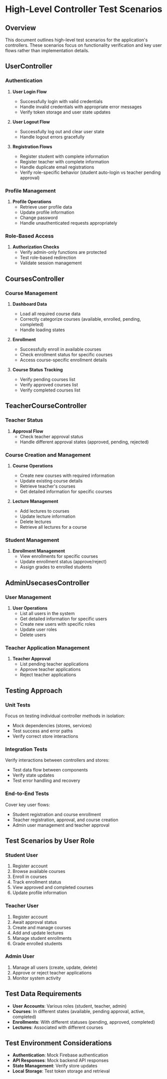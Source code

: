 # High-Level Controller Test Scenarios

## Overview
This document outlines high-level test scenarios for the application's controllers. These scenarios focus on functionality verification and key user flows rather than implementation details.

## UserController

### Authentication
1. **User Login Flow**
   - Successfully login with valid credentials
   - Handle invalid credentials with appropriate error messages
   - Verify token storage and user state updates

2. **User Logout Flow**
   - Successfully log out and clear user state
   - Handle logout errors gracefully

3. **Registration Flows**
   - Register student with complete information
   - Register teacher with complete information
   - Handle duplicate email registrations
   - Verify role-specific behavior (student auto-login vs teacher pending approval)

### Profile Management
1. **Profile Operations**
   - Retrieve user profile data
   - Update profile information
   - Change password
   - Handle unauthenticated requests appropriately

### Role-Based Access
1. **Authorization Checks**
   - Verify admin-only functions are protected
   - Test role-based redirection
   - Validate session management

## CoursesController

### Course Management
1. **Dashboard Data**
   - Load all required course data
   - Correctly categorize courses (available, enrolled, pending, completed)
   - Handle loading states

2. **Enrollment**
   - Successfully enroll in available courses
   - Check enrollment status for specific courses
   - Access course-specific enrollment details

3. **Course Status Tracking**
   - Verify pending courses list
   - Verify approved courses list
   - Verify completed courses list

## TeacherCourseController

### Teacher Status
1. **Approval Flow**
   - Check teacher approval status
   - Handle different approval states (approved, pending, rejected)

### Course Creation and Management
1. **Course Operations**
   - Create new courses with required information
   - Update existing course details
   - Retrieve teacher's courses
   - Get detailed information for specific courses

2. **Lecture Management**
   - Add lectures to courses
   - Update lecture information
   - Delete lectures
   - Retrieve all lectures for a course

### Student Management
1. **Enrollment Management**
   - View enrollments for specific courses
   - Update enrollment status (approve/reject)
   - Assign grades to enrolled students

## AdminUsecasesController

### User Management
1. **User Operations**
   - List all users in the system
   - Get detailed information for specific users
   - Create new users with specific roles
   - Update user roles
   - Delete users

### Teacher Application Management
1. **Teacher Approval**
   - List pending teacher applications
   - Approve teacher applications
   - Reject teacher applications

## Testing Approach

### Unit Tests
Focus on testing individual controller methods in isolation:
- Mock dependencies (stores, services)
- Test success and error paths
- Verify correct store interactions

### Integration Tests
Verify interactions between controllers and stores:
- Test data flow between components
- Verify state updates
- Test error handling and recovery

### End-to-End Tests
Cover key user flows:
- Student registration and course enrollment
- Teacher registration, approval, and course creation
- Admin user management and teacher approval

## Test Scenarios by User Role

### Student User
1. Register account
2. Browse available courses
3. Enroll in courses
4. Track enrollment status
5. View approved and completed courses
6. Update profile information

### Teacher User
1. Register account
2. Await approval status
3. Create and manage courses
4. Add and update lectures
5. Manage student enrollments
6. Grade enrolled students

### Admin User
1. Manage all users (create, update, delete)
2. Approve or reject teacher applications
3. Monitor system activity

## Test Data Requirements

- **User Accounts**: Various roles (student, teacher, admin)
- **Courses**: In different states (available, pending approval, active, completed)
- **Enrollments**: With different statuses (pending, approved, completed)
- **Lectures**: Associated with different courses

## Test Environment Considerations

- **Authentication**: Mock Firebase authentication
- **API Responses**: Mock backend API responses
- **State Management**: Verify store updates
- **Local Storage**: Test token storage and retrieval